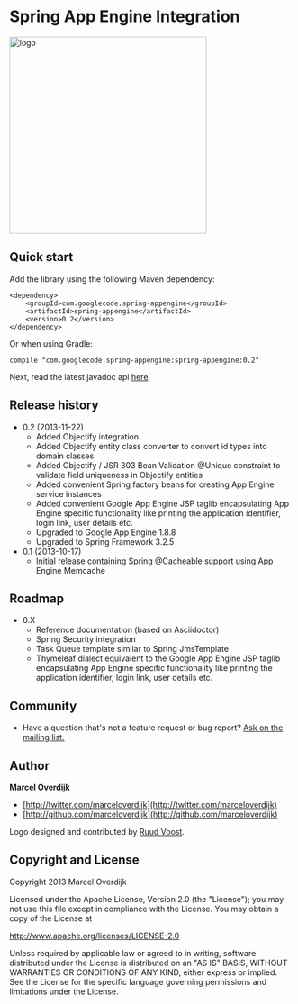 # Spring App Engine Integration

<img src="https://raw.github.com/marceloverdijk/spring-appengine/master/media/logos/logo.jpg" alt="logo" width="350" />

## Quick start

Add the library using the following Maven dependency:

    <dependency>
        <groupId>com.googlecode.spring-appengine</groupId>
        <artifactId>spring-appengine</artifactId>
        <version>0.2</version>
    </dependency>

Or when using Gradle:

    compile "com.googlecode.spring-appengine:spring-appengine:0.2"    

Next, read the latest javadoc api [here](http://marceloverdijk.github.io/spring-appengine/docs/0.2/javadoc-api).

## Release history

* 0.2 (2013-11-22)
    * Added Objectify integration
    * Added Objectify entity class converter to convert id types into domain classes
    * Added Objectify / JSR 303 Bean Validation @Unique constraint to validate field uniqueness in Objectify entities
    * Added convenient Spring factory beans for creating App Engine service instances
    * Added convenient Google App Engine JSP taglib encapsulating App Engine specific functionality like printing the application identifier, login link, user details etc.
    * Upgraded to Google App Engine 1.8.8
    * Upgraded to Spring Framework 3.2.5
* 0.1 (2013-10-17)
    * Initial release containing Spring @Cacheable support using App Engine Memcache

## Roadmap

* 0.X
    * Reference documentation (based on Asciidoctor)
    * Spring Security integration
    * Task Queue template similar to Spring JmsTemplate
    * Thymeleaf dialect equivalent to the Google App Engine JSP taglib encapsulating App Engine specific functionality like printing the application identifier, login link, user details etc.

## Community

* Have a question that's not a feature request or bug report? [Ask on the mailing list.](http://groups.google.com/group/spring-appengine)

## Author

**Marcel Overdijk**

+ [http://twitter.com/marceloverdijk](http://twitter.com/marceloverdijk)
+ [http://github.com/marceloverdijk](http://github.com/marceloverdijk)

Logo designed and contributed by [Ruud Voost](http://www.ruudvoost.com).

## Copyright and License

Copyright 2013 Marcel Overdijk

Licensed under the Apache License, Version 2.0 (the "License");
you may not use this file except in compliance with the License.
You may obtain a copy of the License at

   http://www.apache.org/licenses/LICENSE-2.0

Unless required by applicable law or agreed to in writing, software
distributed under the License is distributed on an "AS IS" BASIS,
WITHOUT WARRANTIES OR CONDITIONS OF ANY KIND, either express or implied.
See the License for the specific language governing permissions and
limitations under the License.
